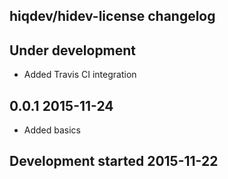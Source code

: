 hiqdev/hidev-license changelog
------------------------------

## Under development

- Added Travis CI integration

## 0.0.1 2015-11-24

- Added basics

## Development started 2015-11-22

